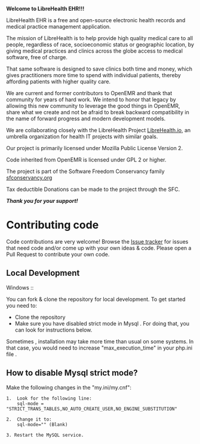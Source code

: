 **Welcome to LibreHealth EHR!!!**

LibreHealth EHR is a free and open-source electronic health records and
medical practice management application. 

The mission of LibreHealth is to help provide high quality medical care to all people, regardless of race, socioeconomic status or geographic location, by giving medical practices and clinics across the globe access to medical software, free of charge.

That same software is designed to save clinics both time and money, which gives practitioners more time to spend with individual patients, thereby affording patients with higher quality care.

We are current and former contributors to OpenEMR and thank that community for years of hard work. We intend to honor that legacy by allowing this new community to leverage the good things in OpenEMR, share what we create and not be afraid to break backward compatibility in the name of forward progress and modern development models.

We are collaborating closely with the LibreHealth Project [LibreHealth.io](http://LibreHealth.io), an umbrella organization for health IT projects with similar goals.   

Our project is primarily licensed under Mozilla Public License Version 2.

Code inherited from OpenEMR is licensed under GPL 2 or higher.

The project is part of the Software Freedom Conservancy family [sfconservancy.org](http://sfconservancy.org)  

Tax deductible Donations can be made to the project through the SFC. 
 
***Thank you for your support!***

# Contributing code
Code contributions are very welcome! Browse the [Issue tracker](https://github.com/LibreHealthIO/LibreEHR/issues) for issues that need code and/or come up with your own ideas & code. Please open a Pull Request to contribute your own code.

## Local Development

Windows :: 

You can fork & clone the repository for local development. To get started you need to:
 - Clone the repository
 - Make sure you have disabled strict mode in Mysql . For doing that, you can look for instructions below. 
 
 Sometimes , installation may take more time than usual on some systems. In that case, you would need to increase "max_execution_time" in your php.ini file .

## How to disable Mysql strict mode?

Make the following changes in the "my.ini/my.cnf":

    1.  Look for the following line:
        sql-mode = "STRICT_TRANS_TABLES,NO_AUTO_CREATE_USER,NO_ENGINE_SUBSTITUTION"

    2.  Change it to:
        sql-mode="" (Blank)

    3. Restart the MySQL service.


